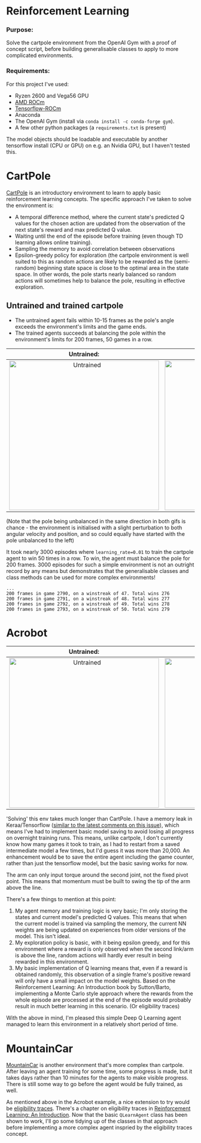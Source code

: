 # Reinforcement Learning

### Purpose:

Solve the cartpole environment from the OpenAI Gym with a proof of concept script, before building generalisable classes to apply to more complicated environments.


### Requirements:

For this project I've used:

* Ryzen 2600 and Vega56 GPU
* [AMD ROCm](https://rocmdocs.amd.com/en/latest/Installation_Guide/Installation-Guide.html)
* [Tensorflow-ROCm](https://github.com/ROCmSoftwarePlatform/tensorflow-upstream)
* Anaconda
* The OpenAI Gym (install via `conda install -c conda-forge gym`).
* A few other python packages (a `requirements.txt` is present)

The model objects should be loadable and executable by another tensorflow install (CPU or GPU) on e.g. an Nvidia GPU, but I haven't tested this. 

# CartPole

[CartPole](https://gym.openai.com/envs/CartPole-v0/) is an introductory environment to learn to apply basic reinforcement learning concepts. The specific approach I've taken to solve the environment is:
* A temporal difference method, where the current state's predicted Q values for the chosen action are updated from the observation of the next state's reward and max predicted Q value. 
* Waiting until the end of the episode before training (even though TD learning allows online training).
* Sampling the memory to avoid correlation between observations
* Epsilon-greedy policy for exploration (the cartpole environment is well suited to this as random actions are likely to be rewarded as the (semi-random) beginning state space is close to the optimal area in the state space. In other words, the pole starts nearly balanced so random actions will sometimes help to balance the pole, resulting in effective exploration. 

## Untrained and trained cartpole

* The untrained agent fails within 10-15 frames as the pole's angle exceeds the environment's limits and the game ends. 
* The trained agents succeeds at balancing the pole within the environment's limits for 200 frames, 50 games in a row. 

Untrained:          |  Trained:
:-------------------------:|:-------------------------:
<img src="https://github.com/JWB110123/reinforcement_learning/blob/master/recording/untrained_agent_cartpole.gif" alt="Untrained" width="400">  |  <img src="https://github.com/JWB110123/reinforcement_learning/blob/master/recording/trained_agent_cartpole.gif" alt="Untrained" width="400">

(Note that the pole being unbalanced in the same direction in both gifs is chance - the environment is initialised with a slight perturbation to both angular velocity and position, and so could equally have started with the pole unbalanced to the left)

It took nearly 3000 episodes where `learning_rate=0.01` to train the cartpole agent to win 50 times in a row. To win, the agent must balance the pole for 200 frames. 3000 episodes for such a simple environment is not an outright record by any means but demonstrates that the generalisable classes and class methods can be used for more complex environments!

```
...
200 frames in game 2790, on a winstreak of 47. Total wins 276
200 frames in game 2791, on a winstreak of 48. Total wins 277
200 frames in game 2792, on a winstreak of 49. Total wins 278
200 frames in game 2793, on a winstreak of 50. Total wins 279
```

# Acrobot

Untrained:          |  Trained:
:-------------------------:|:-------------------------:
<img src="https://github.com/JWB110123/reinforcement_learning/blob/master/recording/untrained_agent_cartpole.gif" alt="Untrained" width="400">  |  <img src="https://github.com/JWB110123/reinforcement_learning/blob/master/recording/trained_agent_acrobot.gif" alt="Untrained" width="400">

'Solving' this env takes much longer than CartPole. I have a memory leak in Keraa/Tensorflow ([similar to the latest comments on this issue](https://github.com/tensorflow/tensorflow/issues/33030)), which means I've had to implement basic model saving to avoid losing all progress on overnight training runs. This means, unlike cartpole, I don't currently know how many games it took to train, as I had to restart from a saved intermediate model a few times, but I'd guess it was more than 20,000. An enhancement would be to save the entire agent including the game counter, rather than just the tensorflow model, but the basic saving works for now.

The arm can only input torque around the second joint, not the fixed pivot point. This means that momentum must be built to swing the tip of the arm above the line. 

There's a few things to mention at this point:
1) My agent memory and training logic is very basic; I'm only storing the states and current model's predicted Q values. This means that when the current model is trained via sampling the memory, the current NN weights are being updated on experiences from older versions of the model. This isn't ideal. 
2) My exploration policy is  basic, with it being epsilon greedy, and for this environment where a reward is only observed when the second link/arm is above the line, random actions will hardly ever result in being rewarded in this environment. 
3) My  basic implementation of Q learning means that, even if a reward is obtained randomly, this observation of a single frame's positive reward will only have a small impact on the model weights. Based on the Reinforcement Learning: An Introduction book by Sutton/Barto, implementing a Monte Carlo style approach where the rewards from the whole episode are processed at the end of the episode would probably result in much better learning in this scenario. (Or eligibility traces)

With the above in mind, I'm pleased this simple Deep Q Learning agent managed to learn this environment in a relatively short period of time. 

# MountainCar
[MountainCar](https://gym.openai.com/envs/MountainCar-v0/) is another environment that's more complex than cartpole. After leaving an agent training for some time, some progress is made, but it takes days rather than 10 minutes for the agents to make visible progress. There is still some way to go before the agent would be fully trained, as well. 

As mentioned above in the Acrobot example, a nice extension to try would be [eligibility traces](https://link.springer.com/content/pdf/10.1007/BF00114726.pdf). There's a chapter on eligibility traces in [Reinforcement Learning: An Introduction](https://web.stanford.edu/class/psych209/Readings/SuttonBartoIPRLBook2ndEd.pdf). Now that the basic `QLearnAgent` class has been shown to work, I'll go some tidying up of the classes in that approach before implementing a more complex agent inspried by the eligibility traces concept. 
